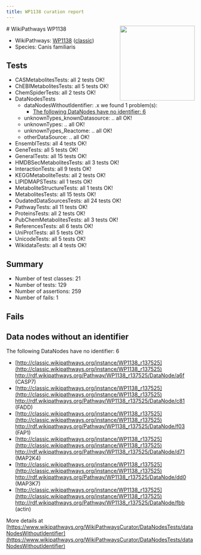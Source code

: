 ```yaml
---
title: WP1138 curation report
---
```


<img style="float: right; width: 200px" src="https://upload.wikimedia.org/wikipedia/commons/thumb/8/83/Wplogo_with_text_500.png/640px-Wplogo_with_text_500.png" />
# WikiPathways WP1138

* WikiPathways: [WP1138](https://wikipathways.org/pathways/WP1138) ([classic](https://classic.wikipathways.org/instance/WP1138))
* Species: Canis familiaris
## Tests
* CASMetabolitesTests: all 2 tests OK!
* ChEBIMetabolitesTests: all 5 tests OK!
* ChemSpiderTests: all 2 tests OK!
* DataNodesTests
    * dataNodesWithoutIdentifier: .x we found 1 problem(s):
        * [The following DataNodes have no identifier: 6](#d2d32fa5)
    * unknownTypes_knownDatasource: .. all OK!
    * unknownTypes: .. all OK!
    * unknownTypes_Reactome: .. all OK!
    * otherDataSource: .. all OK!
* EnsemblTests: all 4 tests OK!
* GeneTests: all 5 tests OK!
* GeneralTests: all 15 tests OK!
* HMDBSecMetabolitesTests: all 3 tests OK!
* InteractionTests: all 9 tests OK!
* KEGGMetaboliteTests: all 2 tests OK!
* LIPIDMAPSTests: all 1 tests OK!
* MetaboliteStructureTests: all 1 tests OK!
* MetabolitesTests: all 15 tests OK!
* OudatedDataSourcesTests: all 24 tests OK!
* PathwayTests: all 11 tests OK!
* ProteinsTests: all 2 tests OK!
* PubChemMetabolitesTests: all 3 tests OK!
* ReferencesTests: all 6 tests OK!
* UniProtTests: all 5 tests OK!
* UnicodeTests: all 5 tests OK!
* WikidataTests: all 4 tests OK!


## Summary

* Number of test classes: 21
* Number of tests: 129
* Number of assertions: 259
* Number of fails: 1

## Fails

<a name="d2d32fa5" />

## Data nodes without an identifier

The following DataNodes have no identifier: 6

* [http://classic.wikipathways.org/instance/WP1138_r137525](http://classic.wikipathways.org/instance/WP1138_r137525) http://rdf.wikipathways.org/Pathway/WP1138_r137525/DataNode/a6f (CASP7)
* [http://classic.wikipathways.org/instance/WP1138_r137525](http://classic.wikipathways.org/instance/WP1138_r137525) http://rdf.wikipathways.org/Pathway/WP1138_r137525/DataNode/c81 (FADD)
* [http://classic.wikipathways.org/instance/WP1138_r137525](http://classic.wikipathways.org/instance/WP1138_r137525) http://rdf.wikipathways.org/Pathway/WP1138_r137525/DataNode/f03 (FAP1)
* [http://classic.wikipathways.org/instance/WP1138_r137525](http://classic.wikipathways.org/instance/WP1138_r137525) http://rdf.wikipathways.org/Pathway/WP1138_r137525/DataNode/d71 (MAP2K4)
* [http://classic.wikipathways.org/instance/WP1138_r137525](http://classic.wikipathways.org/instance/WP1138_r137525) http://rdf.wikipathways.org/Pathway/WP1138_r137525/DataNode/dd0 (MAP3K7)
* [http://classic.wikipathways.org/instance/WP1138_r137525](http://classic.wikipathways.org/instance/WP1138_r137525) http://rdf.wikipathways.org/Pathway/WP1138_r137525/DataNode/fbb (actin)


More details at [https://www.wikipathways.org/WikiPathwaysCurator/DataNodesTests/dataNodesWithoutIdentifier](https://www.wikipathways.org/WikiPathwaysCurator/DataNodesTests/dataNodesWithoutIdentifier)

